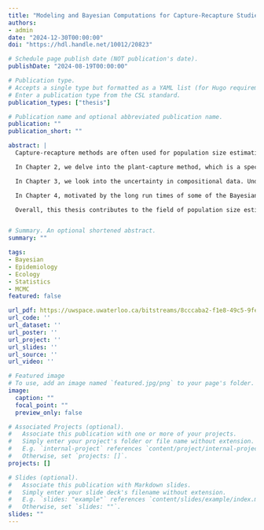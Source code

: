 ```yaml
---
title: "Modeling and Bayesian Computations for Capture-Recapture Studies"
authors:
- admin
date: "2024-12-30T00:00:00"
doi: "https://hdl.handle.net/10012/20823"

# Schedule page publish date (NOT publication's date).
publishDate: "2024-08-19T00:00:00"

# Publication type.
# Accepts a single type but formatted as a YAML list (for Hugo requirements).
# Enter a publication type from the CSL standard.
publication_types: ["thesis"]

# Publication name and optional abbreviated publication name.
publication: ""
publication_short: ""

abstract: |
  Capture-recapture methods are often used for population size estimation, which plays a fundamental role in informing management decisions in ecology and epidemiology. In this thesis, we develop novel approaches to population size estimation that more comprehensively incorporate various sources of statistical uncertainty in the data which are often overlooked. By addressing these uncertainties, our methods provide more accurate and reliable estimates of the parameters of interest. Furthermore, we introduce various techniques to enhance computational efficiency, particularly in the context of Markov Chain Monte Carlo (MCMC) algorithms used for Bayesian inference.

  In Chapter 2, we delve into the plant-capture method, which is a special case of classical capture-recapture techniques. In this method, decoys referred to as "plants" are introduced into the population to estimate the capture probability. The method has shown considerable success in estimating population sizes from limited samples in many epidemiological, ecological, and demographic studies. However, previous plant-recapture studies have not systematically accounted for uncertainty in the capture status of each individual plant. To address this issue, we propose a novel modeling framework to formally incorporate uncertainty into the plant-capture model arising from (i) the capture status of plants and (ii) the heterogeneity between multiple survey sites. We present two inference methods and compare their performance through simulation studies. We then apply these methods to estimate the homeless population size in five U.S. cities using the large-scale "S-night" study conducted by the U.S. Census Bureau.

  In Chapter 3, we look into the uncertainty in compositional data. Understanding population composition is essential in many ecological, evolutionary, conservation, and management contexts. Modern methods like genetic stock identification (GSI) allow for estimating the proportions of individuals from different subpopulations using genetic data. These estimates are ideally obtained through mixture analysis, which can provide standard errors that reflect the uncertainty in population composition accurately. However, traditional methods that rely on historical data often only account for sample-level uncertainty, making them inadequate for estimating population-level uncertainties. To address this issue, we develop a reverse Dirichlet-multinomial model and multiple variance estimators to effectively propagate uncertainties from the sample-level composition to the population level. We extend this approach to genetic mark-recapture scenarios, validate it with simulation studies, and apply it to estimate the escapement of Sockeye Salmon (Oncorhynchus nerka) in the Taku River.

  In Chapter 4, motivated by the long run times of some of the Bayesian computations in this thesis, we shift our focus to the development and evaluation of Bayesian credible intervals. Markov chain Monte Carlo (MCMC) methods are crucial for sampling from posterior distributions in Bayesian analysis. However, slow convergence or mixing can hinder obtaining a large effective sample size due to limited computational resources. This issue is particularly significant when estimating credible interval quantiles, which require more MCMC iterations than posterior means, medians, or variances. Consequently, prematurely stopping MCMC chains can lead to inaccurate credible interval estimates. To mitigate this issue in cases where the posterior distribution is approximately normal, we make a case for the use of parametric quantile estimation for determining credible interval endpoints. This chapter investigates the asymptotic properties of the parametric quantile estimation and compares it with the empirical quantile method to illustrate performance as MCMC chains are prolonged. Furthermore, we apply these techniques to a real-world capture-recapture dataset on Leisler’s bat to compare their performance in a practical scenario.

  Overall, this thesis contributes to the field of population size estimation by developing innovative statistical methods that improve accuracy and computational efficiency. Our work addresses critical uncertainties and provides practical solutions for ecological and epidemiological applications, demonstrating the broad applicability and impact of advanced capture-recapture methodologies.


# Summary. An optional shortened abstract.
summary: ""

tags:
- Bayesian
- Epidemiology
- Ecology
- Statistics
- MCMC
featured: false

url_pdf: https://uwspace.uwaterloo.ca/bitstreams/8cccaba2-f1e8-49c5-9fe4-5b6b0dc82790/download
url_code: ''
url_dataset: ''
url_poster: ''
url_project: ''
url_slides: ''
url_source: ''
url_video: ''

# Featured image
# To use, add an image named `featured.jpg/png` to your page's folder. 
image:
  caption: ""
  focal_point: ""
  preview_only: false

# Associated Projects (optional).
#   Associate this publication with one or more of your projects.
#   Simply enter your project's folder or file name without extension.
#   E.g. `internal-project` references `content/project/internal-project/index.md`.
#   Otherwise, set `projects: []`.
projects: []

# Slides (optional).
#   Associate this publication with Markdown slides.
#   Simply enter your slide deck's filename without extension.
#   E.g. `slides: "example"` references `content/slides/example/index.md`.
#   Otherwise, set `slides: ""`.
slides: ""
---
```

